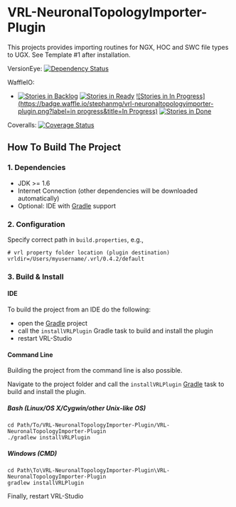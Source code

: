 # VRL-NeuronalTopologyImporter-Plugin

This projects provides importing routines for NGX, HOC and SWC file types to UGX.
See Template #1 after installation.

VersionEye:
[![Dependency Status](https://www.versioneye.com/user/projects/5581a17f386664002000024f/badge.svg?style=flat)](https://www.versioneye.com/user/projects/5581a17f386664002000024f)

WaffleIO:
* [![Stories in Backlog](https://badge.waffle.io/stephanmg/vrl-neuronaltopologyimporter-plugin.png?label=backlog&title=Backlog)](http://waffle.io/stephanmg/vrl-neuronaltopologyimporter-plugin)
[![Stories in Ready](https://badge.waffle.io/stephanmg/vrl-neuronaltopologyimporter-plugin.png?label=ready&title=Ready)](http://waffle.io/stephanmg/vrl-neuronaltopologyimporter-plugin)
[![Stories in In Progress](https://badge.waffle.io/stephanmg/vrl-neuronaltopologyimporter-plugin.png?label=in progress&title=In Progress)](http://waffle.io/stephanmg/vrl-neuronaltopologyimporter-plugin)
[![Stories in Done](https://badge.waffle.io/stephanmg/vrl-neuronaltopologyimporter-plugin.png?label=done&title=Done)](http://waffle.io/stephanmg/vrl-neuronaltopologyimporter-plugin)

Coveralls:
[![Coverage Status](https://coveralls.io/repos/stephanmg/VRL-NeuronalTopologyImporter-Plugin/badge.svg)](https://coveralls.io/r/stephanmg/VRL-NeuronalTopologyImporter-Plugin)
## How To Build The Project

### 1. Dependencies

- JDK >= 1.6
- Internet Connection (other dependencies will be downloaded automatically)
- Optional: IDE with [Gradle](http://www.gradle.org/) support


### 2. Configuration

Specify correct path in `build.properties`, e.g.,
    
    # vrl property folder location (plugin destination)
    vrldir=/Users/myusername/.vrl/0.4.2/default

### 3. Build & Install

#### IDE

To build the project from an IDE do the following:

- open the  [Gradle](http://www.gradle.org/) project
- call the `installVRLPlugin` Gradle task to build and install the plugin
- restart VRL-Studio

#### Command Line

Building the project from the command line is also possible.

Navigate to the project folder and call the `installVRLPlugin` [Gradle](http://www.gradle.org/)
task to build and install the plugin.

##### Bash (Linux/OS X/Cygwin/other Unix-like OS)

    cd Path/To/VRL-NeuronalTopologyImporter-Plugin/VRL-NeuronalTopologyImporter-Plugin
    ./gradlew installVRLPlugin
    
##### Windows (CMD)

    cd Path\To\VRL-NeuronalTopologyImporter-Plugin\VRL-NeuronalTopologyImporter-Plugin
    gradlew installVRLPlugin

Finally, restart VRL-Studio
